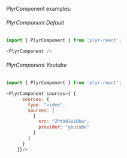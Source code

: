 PlyrComponent examples:

###### PlyrComponent Default
```js
import { PlyrComponent } from 'plyr-react';

<PlyrComponent />
```

###### PlyrComponent Youtube
```js
import { PlyrComponent } from 'plyr-react';

<PlyrComponent sources={ {
      sources: {
        type: "video",
        sources: [
          {
            src: "ZPt9dJw1Dbw",
            provider: "youtube"
          }
        ]
      }
    }}/>
```